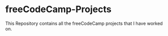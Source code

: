 # freeCodeCamp-Projects
This Repository contains all the freeCodeCamp projects that I have worked on.
